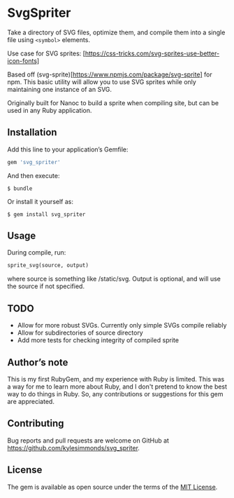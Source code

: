 # SvgSpriter

Take a directory of SVG files, optimize them, and compile them into a single file using `<symbol>` elements.

Use case for SVG sprites: [https://css-tricks.com/svg-sprites-use-better-icon-fonts]

Based off (svg-sprite)[https://www.npmjs.com/package/svg-sprite] for npm. This basic utility will allow you to use SVG sprites while only maintaining one instance of an SVG.

Originally built for Nanoc to build a sprite when compiling site, but can be used in any Ruby application.

## Installation

Add this line to your application’s Gemfile:

```ruby
gem 'svg_spriter'
```

And then execute:

    $ bundle

Or install it yourself as:

    $ gem install svg_spriter

## Usage

During compile, run:

```ruby
sprite_svg(source, output)
```

where source is something like /static/svg. Output is optional, and will use the source if not specified.

## TODO

+ Allow for more robust SVGs. Currently only simple SVGs compile reliably
+ Allow for subdirectories of source directory
+ Add more tests for checking integrity of compiled sprite

## Author’s note

This is my first RubyGem, and my experience with Ruby is limited. This was a way for me to learn more about Ruby, and I don't pretend to know the best way to do things in Ruby. So, any contributions or suggestions for this gem are appreciated.

## Contributing

Bug reports and pull requests are welcome on GitHub at https://github.com/kylesimmonds/svg_spriter.


## License

The gem is available as open source under the terms of the [MIT License](http://opensource.org/licenses/MIT).
